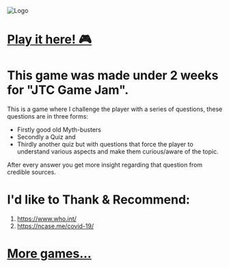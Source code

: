 ![Logo](https://repository-images.githubusercontent.com/300973530/c46b9180-5274-11eb-8415-3a52f06fb455) 
# [Play it here! :video_game:](https://adisking1.itch.io/jamming-the-curve) 

# This game was made under 2 weeks for "JTC Game Jam".

This is a game where I challenge the player with a series of questions, these questions are in three forms:
* Firstly good old Myth-busters
* Secondly a Quiz and 
* Thirdly another quiz but with questions that force the player to understand various aspects and make them curious/aware of the topic.

After every answer you get more insight regarding that question from credible sources.

# I'd like to Thank & Recommend:
1. https://www.who.int/
2. https://ncase.me/covid-19/
# [More games...](https://adisking1.itch.io/)
